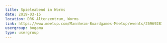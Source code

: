 ```yaml
---
title: Spieleabend in Worms
date: 2019-03-15
location: DRK Altenzentrum, Worms
link: https://www.meetup.com/Mannheim-Boardgames-Meetup/events/259692810/
usergroup: bogama
type: usergroup
---
```

